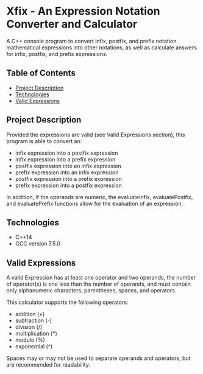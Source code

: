 # Xfix - An Expression Notation Converter and Calculator
A C++ console program to convert infix, postfix, and prefix notation mathematical expressions into other notations, as well as calculate answers for infix, postfix, and prefix expressions.

## Table of Contents
- [Project Description](#project-description)
- [Technologies](#technologies)
- [Valid Expressions](#valid-expressions)

## Project Description
Provided the expressions are valid (see Valid Expressions section), this program is able to convert an:
- infix expression into a postfix expression
- infix expression into a prefix expression
- postfix expression into an infix expression
- prefix expression into an infix expression
- postfix expression into a prefix expression
- prefix expression into a postfix expression
 
In addition, if the operands are numeric, the evaluateInfix, evaluatePostfix, and
evaluatePrefix functions allow for the evaluation of an expression.

## Technologies
- C++14
- GCC version 7.5.0

## Valid Expressions
A valid Expression has at least one operator and two operands, the number of operator(s) is one less than the number of operands, and must contain only alphanumeric characters, parentheses, spaces, and operators.

This calculator supports the following operators:
- addition (+)
- subtraction (-)
- division (/)
- multiplication (*)
- modulo (%)
- exponential (^)

Spaces may or may not be used to separate operands and operators, but are recommended for readability.
